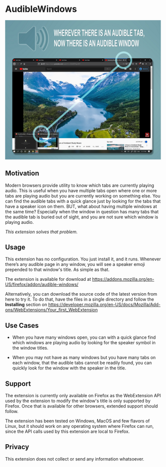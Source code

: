 
# AudibleWindows

![Showcase!](showcase.png)

## Motivation

Modern browsers provide utility to know which tabs are currently playing audio. This is useful when you have multiple tabs open where one or more tabs are playing audio but you are currently working on something else. You can find the audible tabs with a quick glance just by looking for the tabs that have a speaker icon on them. BUT, what about having multiple windows at the same time? Especially when the window in question has many tabs that the audible tab is buried out of sight, and you are not sure which window is playing audio.

*This extension solves that problem.* 

## Usage 

This extension has no configuration. You just install it, and it runs. Whenever there’s any audible page in any window, you will see a speaker emoji prepended to that window's title. As simple as that.

The extension is available for download at https://addons.mozilla.org/en-US/firefox/addon/audible-windows/

Alternatively, you can download the source code of the latest version from here to try it. To do that, have the files in a single directory and follow the **Installing** section on https://developer.mozilla.org/en-US/docs/Mozilla/Add-ons/WebExtensions/Your_first_WebExtension

## Use Cases

- When you have many windows open, you can with a quick glance find which windows are playing audio by looking for the speaker symbol in the window titles. 

- When you may not have as many windows but you have many tabs on each window, that the audible tabs cannot be readily found, you can quickly look for the window with the speaker in the title.

## Support 
The extension is currently only available on Firefox as the WebExtension API used by the extension to modify the window's title is only supported by Firefox. Once that is available for other browsers, extended support should follow. 

The extension has been tested on Windows, MacOS and few flavors of Linux, but it should work on any operating system where Firefox can run, since the API calls used by this extension are local to Firefox.
## Privacy
This extension does not collect or send any information whatsoever.
